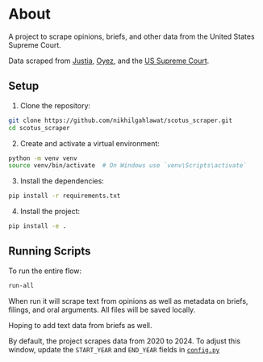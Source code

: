 # About
A project to scrape opinions, briefs, and other data from the United States Supreme Court.

Data scraped from [Justia](https://supreme.justia.com/), [Oyez](https://www.oyez.org/), and the [US Supreme Court](https://www.supremecourt.gov/).


## Setup

1. Clone the repository:
  ```sh
  git clone https://github.com/nikhilgahlawat/scotus_scraper.git
  cd scotus_scraper
  ```

2. Create and activate a virtual environment:
  ```sh
  python -m venv venv
  source venv/bin/activate  # On Windows use `venv\Scripts\activate`
  ```

3. Install the dependencies:
  ```sh
  pip install -r requirements.txt
  ```

4. Install the project:
  ```sh
  pip install -e .
  ```

## Running Scripts

To run the entire flow:
  ```sh
  run-all
  ```

When run it will scrape text from opinions as well as metadata on briefs, filings, and oral arguments. All files will be saved locally.

Hoping to add text data from briefs as well.

By default, the project scrapes data from 2020 to 2024. To adjust this window, update the `START_YEAR` and `END_YEAR` fields in [`config.py`](https://github.com/nikhilgahlawat/scotus_scraper/blob/main/src/scotus_scraper/config.py)
